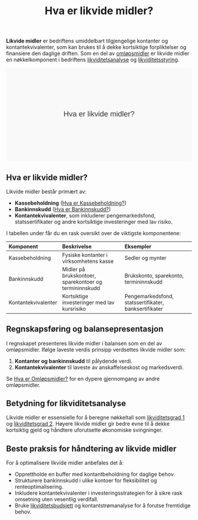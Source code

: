 ﻿---
title: "Hva er likvide midler?"
seoTitle: "Likvide midler | Definisjon, eksempler og regnskapsføring"
description: 'Likvide midler er umiddelbart tilgjengelige kontanter og kontantekvivalenter som brukes til å dekke kortsiktige forpliktelser, styrke likviditet og sikre stabil kontantstrøm i virksomheten.'
summary: "Hva likvide midler er, eksempler og regnskapsføring, samt betydning for likviditetsanalyse og styring."
---

**Likvide midler** er bedriftens umiddelbart tilgjengelige kontanter og kontantekvivalenter, som kan brukes til å dekke kortsiktige forpliktelser og finansiere den daglige driften. Som en del av [omløpsmidler](/blogs/regnskap/hva-er-omlopsmiddel "Hva er Omløpsmidler? Komplett Guide til Omløpsmidler") er likvide midler en nøkkelkomponent i bedriftens [likviditetsanalyse](/blogs/regnskap/hva-er-likviditetsgrad "Hva er Likviditetsgrad? Beregning, Analyse og Tolkning av Likviditetsnøkkeltall") og [likviditetsstyring](/blogs/regnskap/hva-er-likviditetsstyring "Hva er Likviditetsstyring i Regnskap?").

![Hva er likvide midler?](hva-er-likvide-midler-image.svg)

## Hva er likvide midler?

Likvide midler består primært av:

* **Kassebeholdning** ([Hva er Kassebeholdning?](/blogs/regnskap/hva-er-kassebeholdning "Hva er Kassebeholdning? Guide til Kontanthåndtering i Regnskap"))
* **Bankinnskudd** ([Hva er Bankinnskudd?](/blogs/regnskap/hva-er-bankinnskudd "Hva er Bankinnskudd? Typer, Renter og Regnskapsføring"))
* **Kontantekvivalenter**, som inkluderer pengemarkedsfond, statssertifikater og andre kortsiktige investeringer med lav risiko.

I tabellen under får du en rask oversikt over de viktigste komponentene:

| Komponent           | Beskrivelse                                           | Eksempler                                   |
|:--------------------|:------------------------------------------------------|:---------------------------------------------|
| Kassebeholdning     | Fysiske kontanter i virksomhetens kasse              | Sedler og mynter                             |
| Bankinnskudd        | Midler på brukskontoer, sparekontoer og termininnskudd| Brukskonto, sparekonto, termininnskudd       |
| Kontantekvivalenter | Kortsiktige investeringer med lav kursrisiko           | Pengemarkedsfond, statssertifikater, banksertifikater |

## Regnskapsføring og balansepresentasjon

I regnskapet presenteres likvide midler i balansen som en del av omløpsmidler. Ifølge laveste verdis prinsipp verdsettes likvide midler som:

1. **Kontanter og bankinnskudd** til pålydende verdi.
2. **Kontantekvivalenter** til laveste av anskaffelseskost og markedsverdi.

Se [Hva er Omløpsmidler?](/blogs/regnskap/hva-er-omlopsmiddel "Hva er Omløpsmidler? Komplett Guide til Omløpsmidler") for en dypere gjennomgang av andre omløpsmidler.

## Betydning for likviditetsanalyse

Likvide midler er essensielle for å beregne nøkkeltall som [likviditetsgrad 1](/blogs/regnskap/hva-er-likviditetsgrad "Hva er Likviditetsgrad? Beregning, Analyse og Tolkning av Likviditetsnøkkeltall") og [likviditetsgrad 2](/blogs/regnskap/hva-er-likviditetsgrad "Hva er Likviditetsgrad? Beregning, Analyse og Tolkning av Likviditetsnøkkeltall"). Høyere likvide midler gir bedre evne til å dekke kortsiktig gjeld og håndtere uforutsette økonomiske svingninger.

## Beste praksis for håndtering av likvide midler

For å optimalisere likvide midler anbefales det å:

* Opprettholde en buffer med kontantbeholdning for daglige behov.
* Strukturere bankinnskudd i ulike kontoer for fleksibilitet og renteoptimalisering.
* Inkludere kontantekvivalenter i investeringsstrategien for å sikre rask omsetning uten vesentlig verdifall.
* Bruke [likviditetsbudsjett](/blogs/regnskap/likviditetsbudsjett "Hva er Likviditetsbudsjett? Komplett Guide til Kontantstrømplanlegging") og kontantstrømanalyse for å forutse fremtidige behov.










